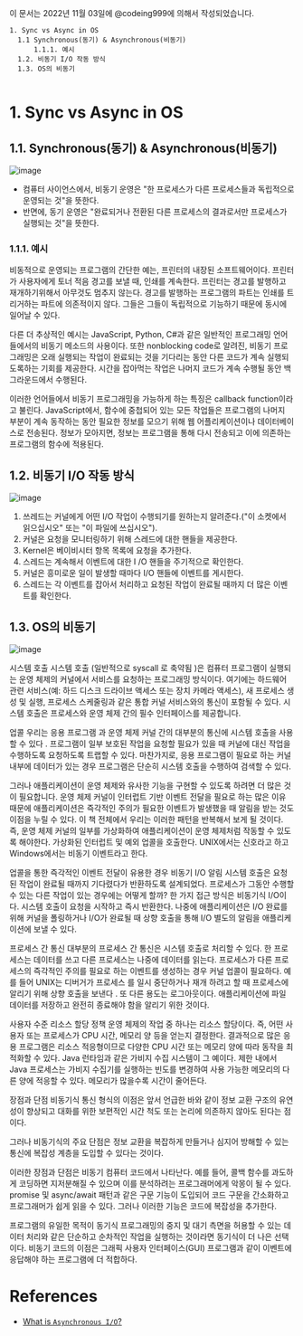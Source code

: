
이 문서는 2022년 11월 03일에 @codeing999에 의해서 작성되었습니다.
```
1. Sync vs Async in OS
  1.1 Synchronous(동기) & Asynchronous(비동기)
      1.1.1. 예시
  1.2. 비동기 I/O 작동 방식
  1.3. OS의 비동기
      
```

# 1. Sync vs Async in OS
## 1.1. Synchronous(동기) & Asynchronous(비동기)
![image](https://user-images.githubusercontent.com/109027875/199735442-a3088435-afe7-4c62-be8f-533fdf4c3557.png)

- 컴퓨터 사이언스에서, 비동기 운영은 "한 프로세스가 다른 프로세스들과 독립적으로 운영되는 것"을 뜻한다.
- 반면에, 동기 운영은 "완료되거나 전환된 다른 프로세스의 결과로서만 프로세스가 실행되는 것"을 뜻한다.

### 1.1.1. 예시
비동적으로 운영되는 프로그램의 간단한 예는, 프린터의 내장된 소프트웨어이다.
프린터가 사용자에게 토너 적음 경고를 보낼 때, 인쇄를 계속한다.
프린터는 경고를 발행하고 재개하기위해서 아무것도 멈추지 않는다.
경고를 발행하는 프로그램의 파트는 인쇄를 트리거하는 파트에 의존적이지 않다.
그들은 그들이 독립적으로 기능하기 때문에 동시에 일어날 수 있다.

다른 더 추상적인 예시는 JavaScript, Python, C#과 같은 일반적인 프로그래밍 언어들에서의 비동기 메소드의 사용이다.
또한 nonblocking code로 알려진, 비동기 프로그래밍은 오래 실행되는 작업이 완료되는 것을 기다리는 동안 다른 코드가 계속 실행되도록하는 기회를 제공한다.
시간을 잡아먹는 작업은 나머지 코드가 계속 수행될 동안 백그라운드에서 수행된다.

이러한 언어들에서 비동기 프로그래밍을 가능하게 하는 특징은 callback function이라고 불린다. 
JavaScript에서, 함수에 중첩되어 있는 모든 작업들은 프로그램의 나머지 부분이 계속 동작하는 동안 필요한 정보를 모으기 위해 웹 어플리케이션이나 데이터베이스로 전송된다.
정보가 모아지면, 정보는 프로그램을 통해 다시 전송되고 이에 의존하는 프로그램의 함수에 적용된다. 

## 1.2. 비동기 I/O 작동 방식
![image](https://user-images.githubusercontent.com/109027875/199860608-e56a5c25-79f4-4df8-a119-78b1434826a3.png)

1. 쓰레드는 커널에게 어떤 I/O 작업이 수행되기를 원하는지 알려준다.("이 소켓에서 읽으십시오" 또는 "이 파일에 쓰십시오").
2. 커널은 요청을 모니터링하기 위해 스레드에 대한 핸들을 제공한다.
3. Kernel은 베이비시터 항목 목록에 요청을 추가한다.
4. 스레드는 계속해서 이벤트에 대한 I /O 핸들을 주기적으로 확인한다.
5. 커널은 흥미로운 일이 발생할 때마다 I/O 핸들에 이벤트를 게시한다.
6. 스레드는 각 이벤트를 잡아서 처리하고 요청된 작업이 완료될 때까지 더 많은 이벤트를 확인한다.

## 1.3. OS의 비동기
![image](https://user-images.githubusercontent.com/109027875/199861339-76ef02d4-c25e-47d4-bcb5-4808d6353e0a.png)

시스템 호출
시스템 호출 (일반적으로 syscall 로 축약됨 )은 컴퓨터 프로그램이 실행되는 운영 체제의 커널에서 서비스를 요청하는 프로그래밍 방식이다. 
여기에는 하드웨어 관련 서비스(예: 하드 디스크 드라이브 액세스 또는 장치 카메라 액세스), 새 프로세스 생성 및 실행, 프로세스 스케줄링과 같은 통합 커널 서비스와의 통신이 포함될 수 있다. 
시스템 호출은 프로세스와 운영 체제 간의 필수 인터페이스를 제공합니다.

업콜
우리는 응용 프로그램 과 운영 체제 커널 간의 대부분의 통신에 시스템 호출을 사용할 수 있다 . 프로그램이 일부 보호된 작업을 요청할 필요가 있을 때 커널에 대신 작업을 수행하도록 요청하도록 트랩할 수 있다. 마찬가지로, 응용 프로그램이 필요로 하는 커널 내부에 데이터가 있는 경우 프로그램은 단순히 시스템 호출을 수행하여 검색할 수 있다.

그러나 애플리케이션이 운영 체제와 유사한 기능을 구현할 수 있도록 하려면 더 많은 것이 필요합니다. 운영 체제 커널이 인터럽트 기반 이벤트 전달을 필요로 하는 많은 이유 때문에 애플리케이션은 즉각적인 주의가 필요한 이벤트가 발생했을 때 알림을 받는 것도 이점을 누릴 수 있다. 이 책 전체에서 우리는 이러한 패턴을 반복해서 보게 될 것이다. 즉, 운영 체제 커널의 일부를 가상화하여 애플리케이션이 운영 체제처럼 작동할 수 있도록 해야한다. 가상화된 인터럽트 및 예외 업콜을 호출한다. UNIX에서는 신호라고 하고 Windows에서는 비동기 이벤트라고 한다.

업콜을 통한 즉각적인 이벤트 전달이 유용한 경우
비동기 I/O 알림
시스템 호출은 요청된 작업이 완료될 때까지 기다렸다가 반환하도록 설계되었다. 프로세스가 그동안 수행할 수 있는 다른 작업이 있는 경우에는 어떻게 할까? 한 가지 접근 방식은 비동기식 I/O이다. 시스템 호출이 요청을 시작하고 즉시 반환한다. 나중에 애플리케이션은 I/O 완료를 위해 커널을 폴링하거나 I/O가 완료될 때 상향 호출을 통해 I/O 별도의 알림을 애플리케이션에 보낼 수 있다.

프로세스 간 통신
대부분의 프로세스 간 통신은 시스템 호출로 처리할 수 있다. 한 프로세스는 데이터를 쓰고 다른 프로세스는 나중에 데이터를 읽는다. 프로세스가 다른 프로세스의 즉각적인 주의를 필요로 하는 이벤트를 생성하는 경우 커널 업콜이 필요하다.
예를 들어 UNIX는 디버거가 프로세스 를 일시 중단하거나 재개 하려고 할 때 프로세스에 알리기 위해 상향 호출을 보낸다 . 또 다른 용도는 로그아웃이다.
애플리케이션에 파일 데이터를 저장하고 완전히 종료해야 함을 알리기 위한 것이다.

사용자 수준 리소스 할당 정책
운영 체제의 작업 중 하나는 리소스 할당이다. 즉, 어떤 사용자 또는 프로세스가 CPU 시간, 메모리 양 등을 얻는지 결정한다. 결과적으로 많은 응용 프로그램은 리소스 적응형이므로 다양한 CPU 시간 또는 메모리 양에 따라 동작을 최적화할 수 있다. Java 런타임과 같은 가비지 수집 시스템이 그 예이다. 제한 내에서 Java 프로세스는 가비지 수집기를 실행하는 빈도를 변경하여 사용 가능한 메모리의 다른 양에 적응할 수 있다. 메모리가 많을수록 시간이 줄어든다.

장점과 단점
비동기식 통신 형식의 이점은 앞서 언급한 바와 같이 정보 교환 구조의 유연성이 향상되고 대화를 위한 보편적인 시간 척도 또는 논리에 의존하지 않아도 된다는 점이다.

그러나 비동기식의 주요 단점은 정보 교환을 복잡하게 만들거나 심지어 방해할 수 있는 통신에 복잡성 계층을 도입할 수 있다는 것이다.

이러한 장점과 단점은 비동기 컴퓨터 코드에서 나타난다. 예를 들어, 콜백 함수를 과도하게 코딩하면 지저분해질 수 있으며 이를 분석하려는 프로그래머에게 악몽이 될 수 있다. promise 및 async/await 패턴과 같은 구문 기능이 도입되어 코드 구문을 간소화하고 프로그래머가 쉽게 읽을 수 있다. 그러나 이러한 기능은 코드에 복잡성을 추가한다.

프로그램의 유일한 목적이 동기식 프로그래밍의 중지 및 대기 측면을 허용할 수 있는 데이터 처리와 같은 단순하고 순차적인 작업을 실행하는 것이라면 동기식이 더 나은 선택이다. 비동기 코드의 이점은 그래픽 사용자 인터페이스(GUI) 프로그램과 같이 이벤트에 응답해야 하는 프로그램에 더 적합하다.

# References
- [What is `Asynchronous I/O`?](https://medium.com/nerd-for-tech/what-is-asynchronous-i-o-b37994359471)
